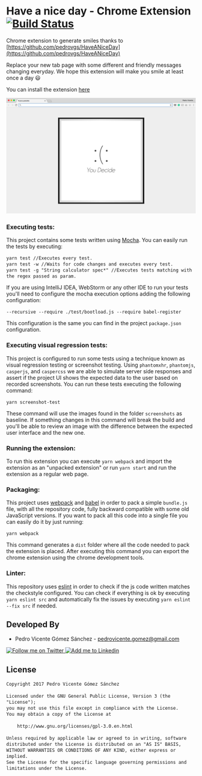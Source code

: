 # Have a nice day - Chrome Extension [![Build Status](https://travis-ci.org/pedrovgs/HaveANiceDayChromeExtension.svg?branch=master)](https://travis-ci.org/pedrovgs/HaveANiceDayChromeExtension)

Chrome extension to generate smiles thanks to [https://github.com/pedrovgs/HaveANiceDay](https://github.com/pedrovgs/HaveANiceDay)

Replace your new tab page with some different and friendly messages changing everyday. We hope this extension will make you smile at least once a day :smiley:

You can install the extension [here](https://chrome.google.com/webstore/detail/have-a-nice-day/comofccfnmfabkebjbofiahfpbcejaen)

![screenshot](./art/screenshot.png)

### Executing tests:

This project contains some tests written using [Mocha](https://mochajs.org/). You can easily run the tests by executing:

```
yarn test //Executes every test.
yarn test -w //Waits for code changes and executes every test.
yarn test -g "String calculator spec*" //Executes tests matching with the regex passed as param.
```

If you are using IntelliJ IDEA, WebStorm or any other IDE to run your tests you'll need to configure the mocha execution options adding the following configuration:

```
--recursive --require ./test/bootload.js --require babel-register
```

This configuration is the same you can find in the project ``package.json`` configuration.

### Executing visual regression tests:

This project is configured to run some tests using a technique known as visual regression testing or screenshot testing. Using ``phantomxhr``, ``phantomjs``, ``casperjs``, and ``caspercss`` we are able to simulate server side responses and assert if the project UI shows the expected data to the user based on recorded screenshots. You can run these tests executing the following command:

```
yarn screenshot-test
```

These command will use the images found in the folder ``screenshots`` as baseline. If something changes in this command will break the build and you'll be able to review an image with the difference between the expected user interface and the new one.

### Running the extension:

To run this extension you can execute ``yarn webpack`` and import the extension as an "unpacked extension" or run ``yarn start`` and run the extension as a regular web page.

### Packaging:

This project uses [webpack](https://webpack.js.org) and [babel](https://babeljs.io) in order to pack a simple ``bundle.js`` file, with all the repository code, fully backward compatible with some old JavaScript versions. If you want to pack all this code into a single file you can easily do it by just running:

```
yarn webpack
```

This command generates a ``dist`` folder where all the code needed to pack the extension is placed. After executing this command you can export the chrome extension using the chrome development tools.

### Linter:

This repository uses [eslint](https://eslint.org/) in order to check if the js code written matches the checkstyle configured. You can check if everything is ok by executing ``yarn eslint src`` and automatically fix the issues by executing ``yarn eslint --fix src`` if needed.

Developed By
------------

* Pedro Vicente Gómez Sánchez - <pedrovicente.gomez@gmail.com>

<a href="https://twitter.com/pedro_g_s">
  <img alt="Follow me on Twitter" src="https://image.freepik.com/iconos-gratis/twitter-logo_318-40209.jpg" height="60" width="60"/>
</a>
<a href="https://es.linkedin.com/in/pedrovgs">
  <img alt="Add me to Linkedin" src="https://image.freepik.com/iconos-gratis/boton-del-logotipo-linkedin_318-84979.png" height="60" width="60"/>
</a>

License
-------

    Copyright 2017 Pedro Vicente Gómez Sánchez

    Licensed under the GNU General Public License, Version 3 (the "License");
    you may not use this file except in compliance with the License.
    You may obtain a copy of the License at

        http://www.gnu.org/licenses/gpl-3.0.en.html

    Unless required by applicable law or agreed to in writing, software
    distributed under the License is distributed on an "AS IS" BASIS,
    WITHOUT WARRANTIES OR CONDITIONS OF ANY KIND, either express or implied.
    See the License for the specific language governing permissions and
    limitations under the License.

